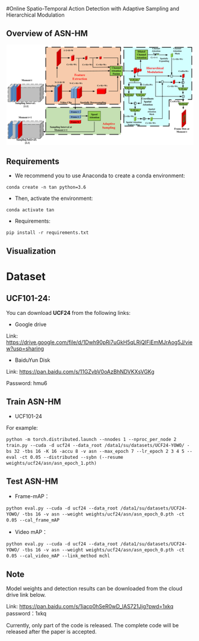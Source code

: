 #Online Spatio-Temporal Action Detection with Adaptive Sampling and Hierarchical Modulation

## Overview of ASN-HM
![image](./img_files/ASN-HM.png)


## Requirements
- We recommend you to use Anaconda to create a conda environment:
```Shell
conda create -n tan python=3.6
```

- Then, activate the environment:
```Shell
conda activate tan
```

- Requirements:
```Shell
pip install -r requirements.txt 
```

## Visualization

# Dataset

## UCF101-24:
You can download **UCF24** from the following links:

* Google drive

Link: https://drive.google.com/file/d/1Dwh90pRi7uGkH5qLRjQIFiEmMJrAog5J/view?usp=sharing

* BaiduYun Disk

Link: https://pan.baidu.com/s/11GZvbV0oAzBhNDVKXsVGKg

Password: hmu6 

## Train ASN-HM
* UCF101-24

For example:

```Shell
python -m torch.distributed.launch --nnodes 1 --nproc_per_node 2 train.py --cuda -d ucf24 --data_root /data1/su/datasets/UCF24-YOWO/ -bs 32 -tbs 16 -K 16 -accu 8 -v asn --max_epoch 7 --lr_epoch 2 3 4 5 --eval -ct 0.05 --distributed --sybn (--resume weights/ucf24/asn/asn_epoch_1.pth) 
```

##  Test ASN-HM
* Frame-mAP：

```Shell
python eval.py --cuda -d ucf24 --data_root /data1/su/datasets/UCF24-YOWO/ -tbs 16 -v asn --weight weights/ucf24/asn/asn_epoch_0.pth -ct 0.05 --cal_frame_mAP
```
* Video mAP：

```Shell
python eval.py --cuda -d ucf24 --data_root /data1/su/datasets/UCF24-YOWO/ -tbs 16 -v asn --weight weights/ucf24/asn/asn_epoch_0.pth -ct 0.05 --cal_video_mAP --link_method mchl
```
## Note
Model weights and detection results can be downloaded from the cloud drive link below.

Link: https://pan.baidu.com/s/1iacp0hSeR0wD_lAS721Jjg?pwd=1xkq 
password：1xkq 

Currently, only part of the code is released. The complete code will be released after the paper is accepted.